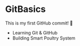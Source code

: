# GitBasics
This is my first GitHub commit! 🚀  
- Learning Git & GitHub  
- Building Smart Poultry System
